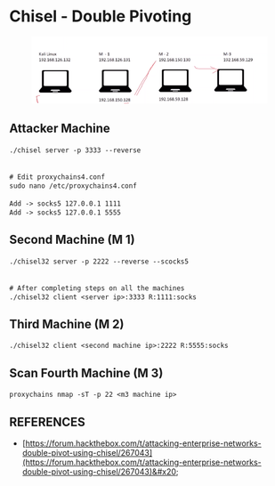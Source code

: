 # Chisel - Double Pivoting

<figure><img src="../../.gitbook/assets/image (19).png" alt=""><figcaption></figcaption></figure>

## Attacker Machine

```
./chisel server -p 3333 --reverse


# Edit proxychains4.conf
sudo nano /etc/proxychains4.conf

Add -> socks5 127.0.0.1 1111
Add -> socks5 127.0.0.1 5555
```

## Second Machine (M 1)

```
./chisel32 server -p 2222 --reverse --scocks5 


# After completing steps on all the machines
./chisel32 client <server ip>:3333 R:1111:socks
```

## Third Machine (M 2)

```
./chisel32 client <second machine ip>:2222 R:5555:socks
```

## Scan Fourth Machine (M 3)

```
proxychains nmap -sT -p 22 <m3 machine ip>
```

##

## REFERENCES

* [https://forum.hackthebox.com/t/attacking-enterprise-networks-double-pivot-using-chisel/267043](https://forum.hackthebox.com/t/attacking-enterprise-networks-double-pivot-using-chisel/267043)&#x20;


